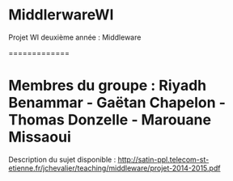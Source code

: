 MiddlerwareWI
=============

Projet WI deuxième année : Middleware

=============

Membres du groupe : Riyadh Benammar - Gaëtan Chapelon - Thomas Donzelle - Marouane Missaoui
=============
Description du sujet disponible : http://satin-ppl.telecom-st-etienne.fr/jchevalier/teaching/middleware/projet-2014-2015.pdf
